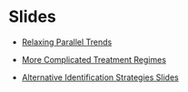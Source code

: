 # Slides

- [Relaxing Parallel Trends](https://mixtape-sessions.github.io/Frontiers-in-DID/Slides/Relaxing-Parallel-Trends.html)

- [More Complicated Treatment Regimes](https://mixtape-sessions.github.io/Frontiers-in-DID/Slides/More-Complicated-Treatment-Regimes.html)

- [Alternative Identification Strategies Slides](https://mixtape-sessions.github.io/Frontiers-in-DID/Slides/Alternative-Identification-Strategies.html)
